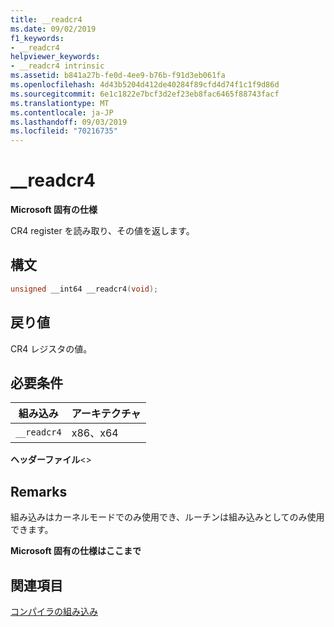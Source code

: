 ```yaml
---
title: __readcr4
ms.date: 09/02/2019
f1_keywords:
- __readcr4
helpviewer_keywords:
- __readcr4 intrinsic
ms.assetid: b841a27b-fe0d-4ee9-b76b-f91d3eb061fa
ms.openlocfilehash: 4d43b5204d412de40284f89cfd4d74f1c1f9d86d
ms.sourcegitcommit: 6e1c1822e7bcf3d2ef23eb8fac6465f88743facf
ms.translationtype: MT
ms.contentlocale: ja-JP
ms.lasthandoff: 09/03/2019
ms.locfileid: "70216735"
---
```

# <a name="__readcr4"></a>__readcr4

**Microsoft 固有の仕様**

CR4 register を読み取り、その値を返します。

## <a name="syntax"></a>構文

```C
unsigned __int64 __readcr4(void);
```

## <a name="return-value"></a>戻り値

CR4 レジスタの値。

## <a name="requirements"></a>必要条件

|組み込み|アーキテクチャ|
|---------------|------------------|
|`__readcr4`|x86、x64|

**ヘッダーファイル**\<>

## <a name="remarks"></a>Remarks

組み込みはカーネルモードでのみ使用でき、ルーチンは組み込みとしてのみ使用できます。

**Microsoft 固有の仕様はここまで**

## <a name="see-also"></a>関連項目

[コンパイラの組み込み](../intrinsics/compiler-intrinsics.md)

